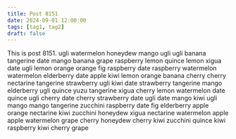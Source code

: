 ```yaml
---
title: Post 8151
date: 2024-09-01 12:00:00
tags: [tag1, tag2]
draft: false
---
```

This is post 8151.
ugli
watermelon
honeydew
mango
ugli
ugli
banana
tangerine
date
mango
banana
grape
raspberry
lemon
quince
lemon
xigua
date
ugli
lemon
orange
orange
fig
raspberry
date
raspberry
watermelon
watermelon
elderberry
date
apple
kiwi
lemon
orange
banana
cherry
cherry
nectarine
tangerine
strawberry
ugli
kiwi
date
strawberry
tangerine
mango
elderberry
ugli
quince
yuzu
tangerine
xigua
cherry
lemon
watermelon
date
quince
ugli
cherry
date
cherry
strawberry
date
ugli
date
mango
kiwi
ugli
mango
mango
tangerine
zucchini
raspberry
date
fig
elderberry
apple
orange
nectarine
kiwi
zucchini
honeydew
xigua
nectarine
watermelon
apple
apple
watermelon
grape
cherry
honeydew
cherry
kiwi
zucchini
quince
kiwi
raspberry
kiwi
cherry
grape
